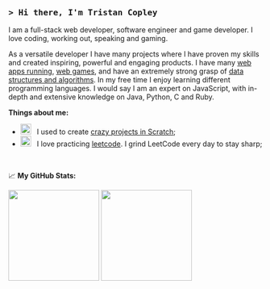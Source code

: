 ### <samp>&gt; Hi there, I'm <b> Tristan Copley </b>

I am a full-stack web developer, software engineer and game developer. I love coding, working out, speaking and gaming.

As a versatile developer I have many projects where I have proven my skills and created inspiring, powerful and engaging products. I have many [web apps running](https://github.com/TristanCopley/), [web games](https://github.com/TristanCopley/), and have an extremely strong grasp of [data structures and algorithms](https://leetcode.com/TristanCopley/). In my free time I enjoy learning different programming languages. I would say I am an expert on JavaScript, with in-depth and extensive knowledge on Java, Python, C and Ruby.

**Things about me:**

- <img src="https://github.com/Gapur/Gapur/blob/main/assets/developer.gif?raw=true" width="21" />&nbsp;&nbsp; I used to create [crazy projects in Scratch](https://scratch.mit.edu/projects/334297345/);
- <img src="https://github.com/Gapur/Gapur/blob/main/assets/lightning.gif?raw=true" width="21" />&nbsp;&nbsp; I love practicing [leetcode](https://leetcode.com/TristanCopley/). I grind LeetCode every day to stay sharp;

</br>

📈 **My GitHub Stats:**

<p>
  <img height="180em" src="https://github-readme-stats.vercel.app/api?username=TristanCopley&show_icons=true&hide_border=true&&count_private=true&include_all_commits=true&theme=github_dark" />
  <img height="180em" src="https://github-readme-stats.vercel.app/api/top-langs/?username=TristanCopley&show_icons=true&hide_border=true&count_private=true&layout=compact&langs_count=8&theme=github_dark"/>
</p>




